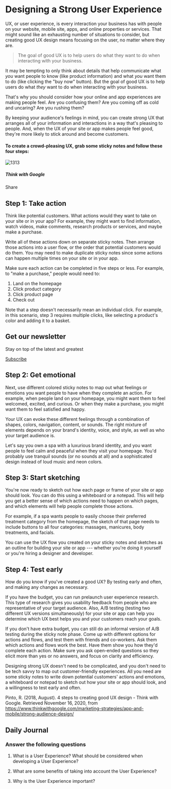 # Designing a Strong User Experience

UX, or user experience, is every interaction your business has with people on your website, mobile site, apps, and online properties or services. That might sound like an exhausting number of situations to consider, but creating good UX design means focusing on the user, no matter where they are.

> The goal of good UX is to help users do what they want to do when interacting with your business.

It may be tempting to only think about details that help communicate what *you* want people to know (like product information) and what *you* want them to do (like clicking the "buy now" button). But the goal of good UX is to help users do what *they* want to do when interacting with your business.

That's why you should consider how your online and app experiences are making people feel. Are you confusing them? Are you coming off as cold and uncaring? Are you rushing them?

By keeping your audience's feelings in mind, you can create strong UX that arranges all of your information and interactions in a way that's pleasing to people. And, when the UX of your site or app makes people feel good, they're more likely to stick around and become customers.

#### To create a crowd-pleasing UX, grab some sticky notes and follow these four steps:

![1313](https://storage.googleapis.com/twg-content/documents/1313_inline_Designing-Good-UX-crop.gif)

##### Think with Google

Share

## Step 1: Take action

Think like potential customers. What actions would they want to take on your site or in your app? For example, they might want to find information, watch videos, make comments, research products or services, and maybe make a purchase.

Write all of these actions down on separate sticky notes. Then arrange those actions into a user flow, or the order that potential customers would do them. You may need to make duplicate sticky notes since some actions can happen multiple times on your site or in your app.

Make sure each action can be completed in five steps or less. For example, to "make a purchase," people would need to:

1.  Land on the homepage
2.  Click product category
3.  Click product page
4.  Check out

Note that a step doesn't necessarily mean an individual click. For example, in this scenario, step 3 requires multiple clicks, like selecting a product's color and adding it to a basket.

## Get our newsletter

Stay on top of the latest and greatest

[Subscribe](https://getsubscriptions.withgoogle.com/newsletter/signup/landing/?slug=thinkwithgoogle)

## Step 2: Get emotional

Next, use different colored sticky notes to map out what feelings or emotions you want people to have when they complete an action. For example, when people land on your homepage, you might want them to feel welcomed, excited, and curious. Or when they make a purchase, you might want them to feel satisfied and happy.

Your UX can evoke these different feelings through a combination of shapes, colors, navigation, content, or sounds. The right mixture of elements depends on your brand's identity, voice, and style, as well as who your target audience is.

Let's say you own a spa with a luxurious brand identity, and you want people to feel calm and peaceful when they visit your homepage. You'd probably use tranquil sounds (or no sounds at all) and a sophisticated design instead of loud music and neon colors.

## Step 3: Start sketching

You're now ready to sketch out how each page or frame of your site or app should look. You can do this using a whiteboard or a notepad. This will help you get a better sense of which actions need to happen on which pages, and which elements will help people complete those actions.

For example, if a spa wants people to easily choose their preferred treatment category from the homepage, the sketch of that page needs to include buttons to all four categories: massages, manicures, body treatments, and facials.

You can use the UX flow you created on your sticky notes and sketches as an outline for building your site or app --- whether you're doing it yourself or you're hiring a designer and developer.

## Step 4: Test early

How do you know if you've created a good UX? By testing early and often, and making any changes as necessary.

If you have the budget, you can run prelaunch user experience research. This type of research gives you usability feedback from people who are representative of your target audience. Also, A/B testing (testing two different UX versions simultaneously) for your site or app can help you determine which UX best helps you and your customers reach your goals.

If you don't have extra budget, you can still do an informal version of A/B testing during the sticky note phase. Come up with different options for actions and flows, and test them with friends and co-workers. Ask them which actions and flows work the best. Have them show you how they'd complete each action. Make sure you ask open-ended questions so they elicit more than yes or no answers, and focus on clarity and efficiency.

Designing strong UX doesn't need to be complicated, and you don't need to be tech savvy to map out customer-friendly experiences. All you need are some sticky notes to write down potential customers' actions and emotions, a whiteboard or notepad to sketch out how your site or app should look, and a willingness to test early and often.

Pinto, R. (2018, August). 4 steps to creating good UX design - Think with Google. Retrieved November 16, 2020, from https://www.thinkwithgoogle.com/marketing-strategies/app-and-mobile/strong-audience-design/

## Daily Journal
### Answer the following questions
 
1. What is a User Experience? What should be considered when developing a User Experience?

2. What are some benefits of taking into account the User Experience?

3. Why is the User Experience important?